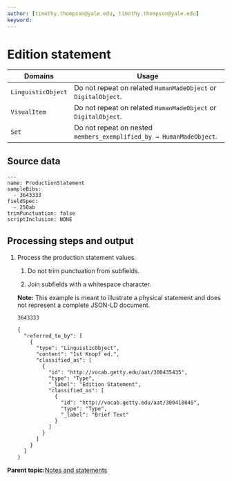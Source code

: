 ```yaml
---
author: [timothy.thompson@yale.edu, timothy.thompson@yale.edu]
keyword: 
---
```


# Edition statement

|Domains|Usage|
|-------|-----|
|`LinguisticObject`|Do not repeat on related `HumanMadeObject` or `DigitalObject`.|
|`VisualItem`|Do not repeat on related `HumanMadeObject` or `DigitalObject`.|
|`Set`|Do not repeat on nested `members_exemplified_by → HumanMadeObject`.|

## Source data

```
---
name: ProductionStatement
sampleBibs:
  - 3643333
fieldSpec:
  - 250ab
trimPunctuation: false
scriptInclusion: NONE
```

## Processing steps and output

1.  Process the production statement values.

    1.  Do not trim punctuation from subfields.

    2.  Join subfields with a whitespace character.

    **Note:** This example is meant to illustrate a physical statement and does not represent a complete JSON-LD document.

    `3643333`

    ```
    {
      "referred_to_by": [
        {
          "type": "LinguisticObject",
          "content": "1st Knopf ed.",
          "classified_as": [
            {
              "id": "http://vocab.getty.edu/aat/300435435",
              "type": "Type",
              "_label": "Edition Statement",
              "classified_as": [
                {
                  "id": "http://vocab.getty.edu/aat/300418049",
                  "type": "Type",
                  "_label": "Brief Text"
                }
              ]
            }
          ]
        }
      ]
    }
    ```


**Parent topic:**[Notes and statements](../../concepts/notes_and_statements.md)

